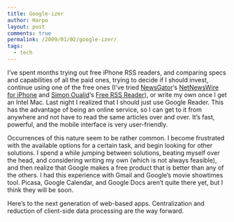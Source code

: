 ```yaml
---
title: Google-izer
author: Harpo
layout: post
comments: true
permalink: /2009/01/02/google-izer/
tags:
  - tech
---
```

I&#8217;ve spent months trying out free iPhone RSS readers, and comparing specs and capabilities of all the paid ones, trying to decide if I should invest, continue using one of the free ones (I&#8217;ve tried <a href="http://www.newsgator.com" target="_blank">NewsGator</a>&#8216;s <a href="http://www.newsgator.com/individuals/netnewswireiphone/default.aspx" target="_blank">NetNewsWire for iPhone</a> and <a href="http://www.oualid.net" target="_blank">Simon Oualid</a>&#8216;s <a href="http://www.oualid.net/iphone-rss-reader/" target="_blank">Free RSS Reader</a>), or write my own once I get an Intel Mac. Last night I realized that I should just use Google Reader. This has the advantage of being an online service, so I can get to it from anywhere and not have to read the same articles over and over. It&#8217;s fast, powerful, and the mobile interface is very user-friendly.

Occurrences of this nature seem to be rather common. I become frustrated with the available options for a certain task, and begin looking for other solutions. I spend a while jumping between solutions, beating myself over the head, and considering writing my own (which is not always feasible), and then realize that Google makes a free product that is better than any of the others. I had this experience with Gmail and Google&#8217;s movie showtimes tool. Picasa, Google Calendar, and Google Docs aren&#8217;t quite there yet, but I think they will be soon.

Here&#8217;s to the next generation of web-based apps. Centralization and reduction of client-side data processing are the way forward.